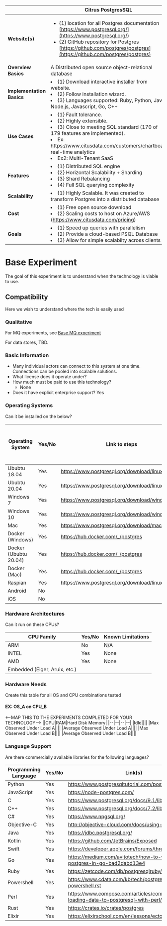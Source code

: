 |  | Citrus PostgresSQL |
| ------- | ---- |
|**Website(s)**| <ul><li>{1} location for all Postgres documentation [https://www.postgresql.org/](https://www.postgresql.org/) <li>{2} GitHub repository for Postgres [https://github.com/postgres/postgres](https://github.com/postgres/postgres) 
|**Overview Basics**    | A Distributed open source object-relational database
|**Implementation Basics**     | <li>{1} Download interactive installer from website. <li>{2} Follow installation wizard. <li>{3} Languages supported: Ruby, Python, Java, Node.js, Javascript, Go, C++
|**Use Cases**      | <li>{1} Fault tolerance. <li>{2} Highly extensible. <li>{3} Close to meeting SQL standard (170 of 179 features are implemented). <li> Ex: https://www.citusdata.com/customers/chartbeat, real-time analytics <li> Ex2: Multi-Tenant SaaS
|**Features**      | <li> {1} Distributed SQL engine <li> {2} Horizontal Scalability + Sharding <li> {3} Shard Rebalancing <li>{4} Full SQL querying complexity
|**Scalability**     | <li> {1} Highly Scalable. It was created to transform Postgres into a distributed database
|**Cost**| <li> {1} Free open source download <li> {2} Scaling costs to host on Azure/AWS (https://www.citusdata.com/pricing)
|**Goals**   | <li>{1} Speed up queries with parallelism <li>{2} Provide a cloud-based PSQL Database <li>{3} Allow for simple scalabilty across clients

# Base Experiment
The goal of this experiment is to understand when the technology is viable to use. 

## Compatibility 
Here we wish to understand where the tech is easily used

### Qualitative 

For MQ experiments, see [Base MQ experiment](./Base-MQ.md)

For data stores, TBD.

### Basic Information
- Many individual actors can connect to this system at one time. Connections can be pooled into scalable solutions.
- What license does it operate under?
- How much must be paid to use this technology?
    - None
- Does it have explicit enterprise support? Yes

### Operating Systems
Can it be installed on the below?

|Operating System|Yes/No|Link to steps|Average Install Time| Number of Manual Steps to Install|
|--|--|--|--|--|
Ububtu 18.04|Yes|https://www.postgresql.org/download/linux/ubuntu/|5 min|
Ububtu 20.04|Yes|https://www.postgresql.org/download/linux/ubuntu/|5 min|
Windows 7|Yes|https://www.postgresql.org/download/windows/|5 min|
Windows 10|Yes|https://www.postgresql.org/download/windows/|5 min|
Mac|Yes|https://www.postgresql.org/download/macosx/|5 min|
Docker (Windows)|Yes|https://hub.docker.com/_/postgres|1 min|
Docker (Ububtu 20.04)|Yes|https://hub.docker.com/_/postgres|1 min|
Docker (Mac)|Yes|https://hub.docker.com/_/postgres|1 min|
Raspian|Yes|https://www.postgresql.org/download/linux/debian/|5 min|
Android|No||5 min|
iOS|No|||

### Hardware Architectures 
Can it run on these CPUs?

|CPU Family|Yes/No|Known Limitations|
|--|--|--|
ARM|No|N/A
INTEL|Yes|None
AMD|Yes|None
Embedded (Eiger, Aruix, etc.)||

### Hardware Needs 
Create this table for all OS and CPU combinations tested 

#### EX: OS_A on CPU_B
<--MAP THIS TO THE EXPERIMENTS COMPLETED FOR YOUR TECHNOLOGY-->
||CPU|RAM|Hard Disk Memory|
|--|--|--|--|
|Idle||||
|Max Observed Under Load A||||
|Average Observed Under Load A||||
|Max Observed Under Load B||||
|Average Observed Under Load B||||

### Language Support 
Are there commercially available libraries for the following languages?

|Programming Language|Yes/No|Link(s)|
|--|--|--|
Python|Yes|https://www.postgresqltutorial.com/postgresql-python/
JavaScript|Yes|https://node-postgres.com/
C|Yes|https://www.postgresql.org/docs/9.1/libpq.html
C++|Yes|https://www.postgresql.org/docs/7.2/libpqplusplus.html
C#|Yes|https://www.npgsql.org/
Objective-C|Yes|http://objective-cloud.com/docs/using-a-database/
Java|Yes|https://jdbc.postgresql.org/
Kotlin|Yes|https://github.com/JetBrains/Exposed
Swift|Yes|https://developer.apple.com/forums/thread/91392
Go|Yes|https://medium.com/avitotech/how-to-work-with-postgres-in-go-bad2dabd13e4
Ruby|Yes|https://zetcode.com/db/postgresqlruby/
Powershell|Yes|https://www.cdata.com/kb/tech/postgresql-ado-powershell.rst
Perl|Yes|https://www.compose.com/articles/connecting-and-loading-data-to-postgresql-with-perl/
Rust|Yes|https://crates.io/crates/postgres
Elixir|Yes|https://elixirschool.com/en/lessons/ecto/basics/